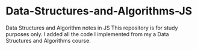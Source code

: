 # Data-Structures-and-Algorithms-JS
Data Structures and Algorithm notes in JS
This repository is for study purposes only. I added all the code I implemented from my a Data Structures and Algorithms course.

